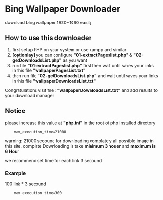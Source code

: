 # Bing Wallpaper Downloader
download bing wallpaper 1920*1080 easily

## How to use this downloader
1. first setup PHP on your system or use xampp and similar
2. **\[optionlay\]** you can configure **"01-extractPageslist.php"** & **"02-getDownloadsList.php"** as you want
3. run file **"01-extractPageslist.php"** first then wait until saves your links in this file **"wallpaperPagesList.txt"**
4. then run file **"02-getDownloadsList.php"** and wait until saves your links in this file **"wallpaperDownloadsList.txt"**

Congratulations visit file : **"wallpaperDownloadsList.txt"** and add results to your download manager

## Notice
please increase this value at **"php.ini"** in the root of php installed directory 

        max_execution_time=21000

warning: 21000 secound for downloading complately all possible image in this site.
complate Downloading is take **minimum 3 houer** and **maximum is 6 Hour**

we recommend set time for each link 3 secound

### Example 
100 link * 3 secound

        max_execution_time=300

